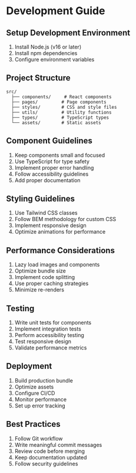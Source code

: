 
# Development Guide

## Setup Development Environment

1. Install Node.js (v16 or later)
2. Install npm dependencies
3. Configure environment variables

## Project Structure

```
src/
  ├── components/     # React components
  ├── pages/         # Page components
  ├── styles/        # CSS and style files
  ├── utils/         # Utility functions
  ├── types/         # TypeScript types
  └── assets/        # Static assets
```

## Component Guidelines

1. Keep components small and focused
2. Use TypeScript for type safety
3. Implement proper error handling
4. Follow accessibility guidelines
5. Add proper documentation

## Styling Guidelines

1. Use Tailwind CSS classes
2. Follow BEM methodology for custom CSS
3. Implement responsive design
4. Optimize animations for performance

## Performance Considerations

1. Lazy load images and components
2. Optimize bundle size
3. Implement code splitting
4. Use proper caching strategies
5. Minimize re-renders

## Testing

1. Write unit tests for components
2. Implement integration tests
3. Perform accessibility testing
4. Test responsive design
5. Validate performance metrics

## Deployment

1. Build production bundle
2. Optimize assets
3. Configure CI/CD
4. Monitor performance
5. Set up error tracking

## Best Practices

1. Follow Git workflow
2. Write meaningful commit messages
3. Review code before merging
4. Keep documentation updated
5. Follow security guidelines
